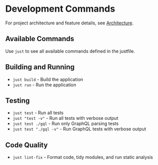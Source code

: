 # Development Commands

For project architecture and feature details, see [Architecture](architecture.md).

## Available Commands
Use `just` to see all available commands defined in the justfile.

## Building and Running
- `just build` - Build the application
- `just run` - Run the application

## Testing
- `just test` - Run all tests
- `just "test -v"` - Run all tests with verbose output
- `just test ./gql` - Run only GraphQL parsing tests
- `just test "./gql -v"` - Run GraphQL tests with verbose output

## Code Quality
- `just lint-fix` - Format code, tidy modules, and run static analysis